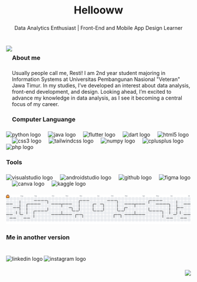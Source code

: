 <h1 align="center">Hellooww</h1>

###

<p align="center">Data Analytics Enthusiast | Front-End and Mobile App Design Learner</p>

###

<br clear="both">

<img align="left" height="200" src="https://i.pinimg.com/originals/5e/e0/cb/5ee0cbb531b8fab27efccf073e075965.gif"  />

###

<h3 align="left">About me</h3>

###

<p align="left">Usually people call me, Resti! I am 2nd year student majoring in Information Systems at Universitas Pembangunan Nasional "Veteran" Jawa Timur. In my studies, I’ve developed an interest about data analysis, front-end development, and design. Looking ahead, I’m excited to advance my knowledge in data analysis, as I see it becoming a central focus of my career.</p>

###

<h3 align="left">Computer Languange</h3>

###

<div align="left">
  <img src="https://cdn.jsdelivr.net/gh/devicons/devicon/icons/python/python-original.svg" height="40" alt="python logo"  />
  <img width="12" />
  <img src="https://cdn.jsdelivr.net/gh/devicons/devicon/icons/java/java-original.svg" height="40" alt="java logo"  />
  <img width="12" />
  <img src="https://cdn.jsdelivr.net/gh/devicons/devicon/icons/flutter/flutter-original.svg" height="40" alt="flutter logo"  />
  <img width="12" />
  <img src="https://cdn.jsdelivr.net/gh/devicons/devicon/icons/dart/dart-original.svg" height="40" alt="dart logo"  />
  <img width="12" />
  <img src="https://cdn.jsdelivr.net/gh/devicons/devicon/icons/html5/html5-original.svg" height="40" alt="html5 logo"  />
  <img width="12" />
  <img src="https://cdn.jsdelivr.net/gh/devicons/devicon/icons/css3/css3-original.svg" height="40" alt="css3 logo"  />
  <img width="12" />
  <img src="https://cdn.simpleicons.org/tailwindcss/06B6D4" height="40" alt="tailwindcss logo"  />
  <img width="12" />
  <img src="https://cdn.simpleicons.org/numpy/013243" height="40" alt="numpy logo"  />
  <img width="12" />
  <img src="https://cdn.jsdelivr.net/gh/devicons/devicon/icons/cplusplus/cplusplus-original.svg" height="40" alt="cplusplus logo"  />
  <img width="12" />
  <img src="https://cdn.jsdelivr.net/gh/devicons/devicon/icons/php/php-original.svg" height="40" alt="php logo"  />
</div>

###

<h3 align="left">Tools</h3>

###

<div align="left">
  <img src="https://cdn.jsdelivr.net/gh/devicons/devicon/icons/visualstudio/visualstudio-plain.svg" height="40" alt="visualstudio logo"  />
  <img width="12" />
  <img src="https://cdn.jsdelivr.net/gh/devicons/devicon/icons/androidstudio/androidstudio-original.svg" height="40" alt="androidstudio logo"  />
  <img width="12" />
  <img src="https://skillicons.dev/icons?i=github" height="40" alt="github logo"  />
  <img width="12" />
  <img src="https://skillicons.dev/icons?i=figma" height="40" alt="figma logo"  />
  <img width="12" />
  <img src="https://cdn.simpleicons.org/canva/00C4CC" height="40" alt="canva logo"  />
  <img width="12" />
  <img src="https://cdn.simpleicons.org/kaggle/20BEFF" height="40" alt="kaggle logo"  />
</div>

###

<picture>
  <source media="(prefers-color-scheme: dark)" srcset="https://raw.githubusercontent.com/rstiannr/rstiannr/output/pacman-contribution-graph-dark.svg">
  <source media="(prefers-color-scheme: light)" srcset="https://raw.githubusercontent.com/rstiannr/rstiannr/output/pacman-contribution-graph.svg">
  <img alt="pacman contribution graph" src="https://raw.githubusercontent.com/rstiannr/rstiannr/output/pacman-contribution-graph.svg">
</picture>

###

<h3 align="left">Me in another version</h3>

###

<br clear="both">

<div align="left">
  <img src="https://raw.githubusercontent.com/maurodesouza/profile-readme-generator/master/src/assets/icons/social/linkedin/default.svg" width="40" height="30" alt="linkedin logo"  />
  <img src="https://raw.githubusercontent.com/maurodesouza/profile-readme-generator/master/src/assets/icons/social/instagram/default.svg" width="40" height="30" alt="instagram logo"  />
</div>

###

<div align="right">
  <img src="https://visitor-badge.laobi.icu/badge?page_id=rstiannr.rstiannr&left_color=deeppink&right_color=darkgrey&left_text=See"  />
</div>

###
